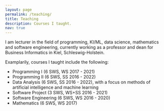 ```yaml
---
layout: page
permalink: /teaching/
title: Teaching
description: Courses I taught.
nav: true
---
```


I am lecturer in the field of programming, KI/ML, data science, mathematics and software engineering, currently working as a professor and dean for Business Informatics in Kiel, Schleswig-Holstein. 

Examplarily, courses I taught include the following:

- Programming I (6 SWS, WS 2017 - 2021)
- Programming II (6 SWS, SS 2016 - 2022)
- Data Analysis (6 SWS, SS 2016 - 2022), with a focus on methods of artificial intelligence and machine learning
- Software Project (3 SWS, WS+SS 2016 - 2021)
- Software Engineering (6 SWS, WS 2016 - 2020)
- Mathematics (6 SWS, WS 2017)
 

  


